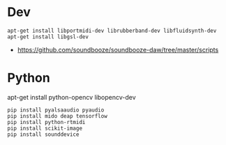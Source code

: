 # Dev

```
apt-get install libportmidi-dev librubberband-dev libfluidsynth-dev 
apt-get install libgsl-dev
```

- https://github.com/soundbooze/soundbooze-daw/tree/master/scripts

# Python

apt-get install python-opencv libopencv-dev

```
pip install pyalsaaudio pyaudio
pip install mido deap tensorflow
pip install python-rtmidi
pip install scikit-image
pip install sounddevice
```
